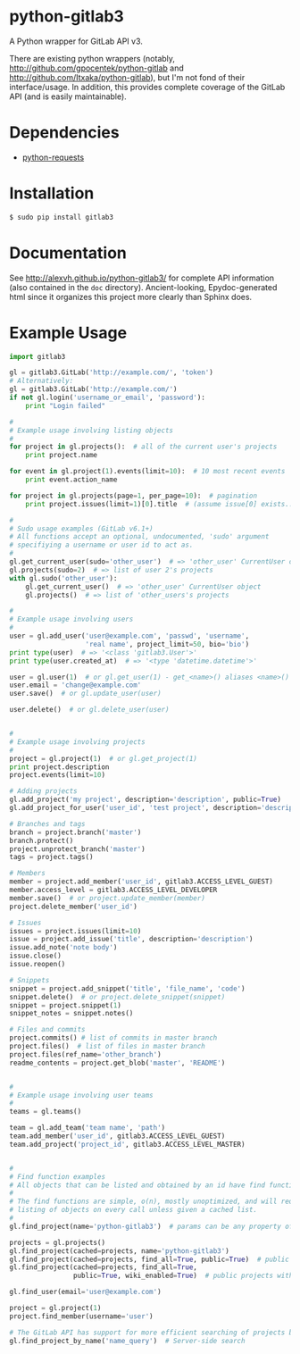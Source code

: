 # python-gitlab3

A Python wrapper for GitLab API v3.

There are existing python wrappers (notably, http://github.com/gpocentek/python-gitlab and http://github.com/Itxaka/python-gitlab), but I'm not fond of their interface/usage. In addition, this provides complete coverage of the GitLab API (and is easily maintainable).

# Dependencies
* [python-requests](http://docs.python-requests.org/en/latest/)

# Installation

```bash
$ sudo pip install gitlab3
```

# Documentation
See http://alexvh.github.io/python-gitlab3/ for complete API information (also contained in the `doc` directory). Ancient-looking, Epydoc-generated html since it organizes this project more clearly than Sphinx does.

# Example Usage
```python
import gitlab3

gl = gitlab3.GitLab('http://example.com/', 'token')
# Alternatively:
gl = gitlab3.GitLab('http://example.com/')
if not gl.login('username_or_email', 'password'):
    print "Login failed"

#
# Example usage involving listing objects
#
for project in gl.projects():  # all of the current user's projects
    print project.name

for event in gl.project(1).events(limit=10):  # 10 most recent events
    print event.action_name

for project in gl.projects(page=1, per_page=10):  # pagination
    print project.issues(limit=1)[0].title  # (assume issue[0] exists...)

#
# Sudo usage examples (GitLab v6.1+)
# All functions accept an optional, undocumented, 'sudo' argument
# specifiying a username or user id to act as.
#
gl.get_current_user(sudo='other_user')  # => 'other_user' CurrentUser object
gl.projects(sudo=2)  # => list of user 2's projects
with gl.sudo('other_user'):
    gl.get_current_user()  # => 'other_user' CurrentUser object
    gl.projects()  # => list of 'other_users's projects

#
# Example usage involving users
#
user = gl.add_user('user@example.com', 'passwd', 'username',
                   'real name', project_limit=50, bio='bio')
print type(user)  # => '<class 'gitlab3.User'>'
print type(user.created_at)  # => '<type 'datetime.datetime'>'

user = gl.user(1)  # or gl.get_user(1) - get_<name>() aliases <name>()
user.email = 'change@example.com'
user.save()  # or gl.update_user(user)

user.delete()  # or gl.delete_user(user)


#
# Example usage involving projects
#
project = gl.project(1)  # or gl.get_project(1)
print project.description
project.events(limit=10)

# Adding projects
gl.add_project('my project', description='description', public=True)
gl.add_project_for_user('user_id', 'test project', description='description')

# Branches and tags
branch = project.branch('master')
branch.protect()
project.unprotect_branch('master')
tags = project.tags()

# Members
member = project.add_member('user_id', gitlab3.ACCESS_LEVEL_GUEST)
member.access_level = gitlab3.ACCESS_LEVEL_DEVELOPER
member.save()  # or project.update_member(member)
project.delete_member('user_id')

# Issues
issues = project.issues(limit=10)
issue = project.add_issue('title', description='description')
issue.add_note('note body')
issue.close()
issue.reopen()

# Snippets
snippet = project.add_snippet('title', 'file_name', 'code')
snippet.delete()  # or project.delete_snippet(snippet)
snippet = project.snippet(1)
snippet_notes = snippet.notes()

# Files and commits
project.commits() # list of commits in master branch
project.files()  # list of files in master branch
project.files(ref_name='other_branch')
readme_contents = project.get_blob('master', 'README')


#
# Example usage involving user teams
#
teams = gl.teams()

team = gl.add_team('team name', 'path')
team.add_member('user_id', gitlab3.ACCESS_LEVEL_GUEST)
team.add_project('project_id', gitlab3.ACCESS_LEVEL_MASTER)


#
# Find function examples
# All objects that can be listed and obtained by an id have find functions.
#
# The find functions are simple, o(n), mostly unoptimized, and will request a
# listing of objects on every call unless given a cached list.
#
gl.find_project(name='python-gitlab3')  # params can be any property of object

projects = gl.projects()
gl.find_project(cached=projects, name='python-gitlab3')
gl.find_project(cached=projects, find_all=True, public=True)  # public projects
gl.find_project(cached=projects, find_all=True,
                public=True, wiki_enabled=True)  # public projects with wikis

gl.find_user(email='user@example.com')

project = gl.project(1)
project.find_member(username='user')

# The GitLab API has support for more efficient searching of projects by name:
gl.find_project_by_name('name_query')  # Server-side search
```
